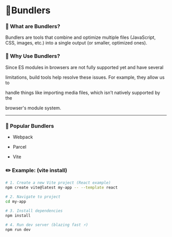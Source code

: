 # 🚀Bundlers


### 🔹 What are Bundlers?

Bundlers are tools that combine and optimize multiple files (JavaScript, CSS, images, etc.) into a single output (or smaller, optimized ones).


### 🔹 Why Use Bundlers?

Since ES modules in browsers are not fully supported yet and have several 

limitations, build tools help resolve these issues. For example, they allow us to 

handle things like importing media files, which isn’t natively supported by the 

browser's module system.

---

### 🔹 Popular Bundlers

- Webpack

- Parcel 

- Vite

### ✏️ Example:  (vite install)

```bash 
# 1. Create a new Vite project (React example)
npm create vite@latest my-app -- --template react

# 2. Navigate to project
cd my-app

# 3. Install dependencies
npm install

# 4. Run dev server (blazing fast ⚡)
npm run dev
```